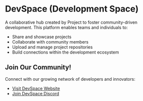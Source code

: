 
# DevSpace (Development Space)

A collaborative hub created by Project to foster community-driven development. This platform enables teams and individuals to:

- Share and showcase projects
- Collaborate with community members
- Upload and manage project repositories
- Build connections within the development ecosystem

## Join Our Community!

Connect with our growing network of developers and innovators:

- [Visit DevSpace Website](https://DevelopmentSpace.pages.dev)
- [Join DevSpace Discord](https://discord.gg/EzHu6tw5PQ)
